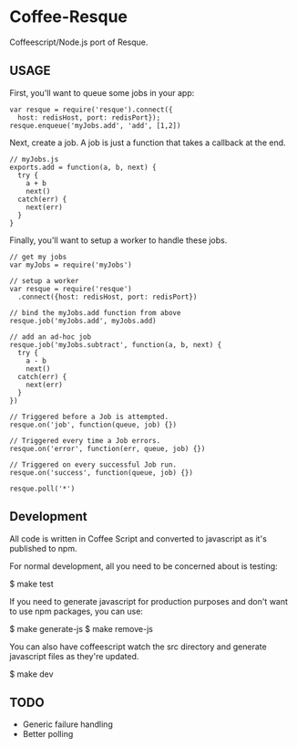 # Coffee-Resque

Coffeescript/Node.js port of Resque.  

## USAGE

First, you'll want to queue some jobs in your app:

    var resque = require('resque').connect({
      host: redisHost, port: redisPort});
    resque.enqueue('myJobs.add', 'add', [1,2])

Next, create a job.  A job is just a function that takes a callback at the end.

    // myJobs.js
    exports.add = function(a, b, next) {
      try {
        a + b
        next()
      catch(err) {
        next(err)
      }
    }

Finally, you'll want to setup a worker to handle these jobs.

    // get my jobs
    var myJobs = require('myJobs')

    // setup a worker
    var resque = require('resque')
      .connect({host: redisHost, port: redisPort})

    // bind the myJobs.add function from above
    resque.job('myJobs.add', myJobs.add)

    // add an ad-hoc job
    resque.job('myJobs.subtract', function(a, b, next) {
      try {
        a - b
        next()
      catch(err) {
        next(err)
      }
    })

    // Triggered before a Job is attempted.
    resque.on('job', function(queue, job) {})

    // Triggered every time a Job errors.
    resque.on('error', function(err, queue, job) {})

    // Triggered on every successful Job run.
    resque.on('success', function(queue, job) {})

    resque.poll('*')

## Development

All code is written in Coffee Script and converted to javascript as it's 
published to npm.

For normal development, all you need to be concerned about is testing:

  $ make test

If you need to generate javascript for production purposes and don't want to use npm packages, you can use:

  $ make generate-js
  $ make remove-js

You can also have coffeescript watch the src directory and generate javascript files as they're updated.

  $ make dev

## TODO

* Generic failure handling
* Better polling